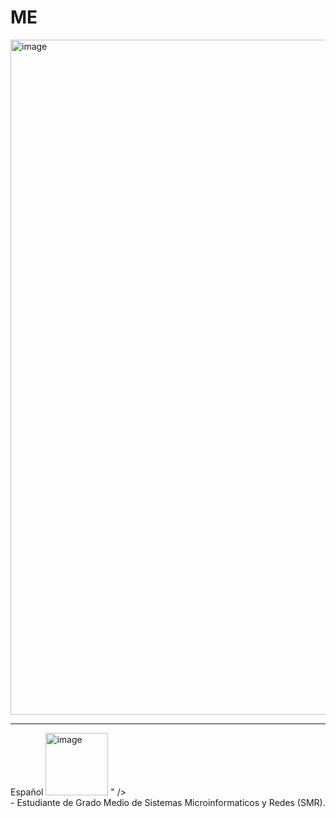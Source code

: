 # ME

<img width="1920" height="1080" alt="image" src="https://github.com/user-attachments/assets/48d5bfb3-0b43-422a-a212-617df0debd08" />
<HR>
Español <img width="100" height="100" alt="image" src="https://github.com/user-attachments/assets/87835619-514e-443f-aa1c-c2573c706dbc" />
" />

<br>
- Estudiante de Grado Medio de Sistemas Microinformaticos y Redes (SMR).

